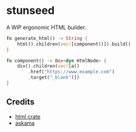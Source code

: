 # stunseed

A WIP ergonomic HTML builder.

```rs
fn generate_html() -> String {
    html().children(vec![component()]).build()
}

fn component() -> Box<dyn HtmlNode> {
    div().children(vec![a()
        .href("https://www.example.com")
        .target("_blank")])
}
```

## Credits
- [html crate](https://github.com/yoshuawuyts/html)
- [askama](https://github.com/djc/askama)
